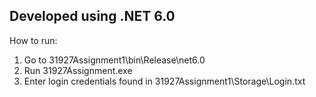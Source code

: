 ## Developed using .NET 6.0

How to run:

1. Go to 31927Assignment1\bin\Release\net6.0
2. Run 31927Assignment.exe
3. Enter login credentials found in 31927Assignment1\Storage\Login.txt
